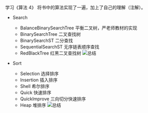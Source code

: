 学习《算法 4》 将书中的算法实现了一遍，加上了自己的理解（注解）。

- Search
    - BalanceBinarySearchTree 平衡二叉树，严老师教材的实现
    - BinarySearchTree 二叉查找树
    - BinarySearchST 二分查找
    - SequentialSearchST 无序链表顺序查找
    - RedBlackTree 红黑二叉查找树
![总结]()

- Sort
    - Selection 选择排序
    - Insertion 插入排序
    - Shell 希尔排序
    - Quick 快速排序
    - QuickImprove 三向切分快速排序
    - Heap 堆排序
![总结](http://nicehiro.org/2017/04/28/%E7%AE%97%E6%B3%95-%E6%8E%92%E5%BA%8F/)
